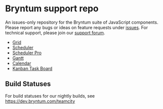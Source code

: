 # Bryntum support repo
An issues-only repository for the Bryntum suite of JavaScript components. Please report any bugs or ideas on feature requests under [issues](https://github.com/bryntum/support/issues). For technical support, please join our [support forum](https://bryntum.com/forum).
 

* <a href="http://bryntum.com/products/grid">Grid</a>
* <a href="http://bryntum.com/products/scheduler">Scheduler</a>
* <a href="http://bryntum.com/products/scheduler-pro">Scheduler Pro</a>
* <a href="http://bryntum.com/products/gantt">Gantt</a>
* <a href="http://bryntum.com/products/calendar">Calendar</a>
* <a href="http://bryntum.com/products/taskboard">Kanban Task Board</a>

<h2>Build Statuses</h2>

For build statuses for our nightly builds, see https://dev.bryntum.com/teamcity
